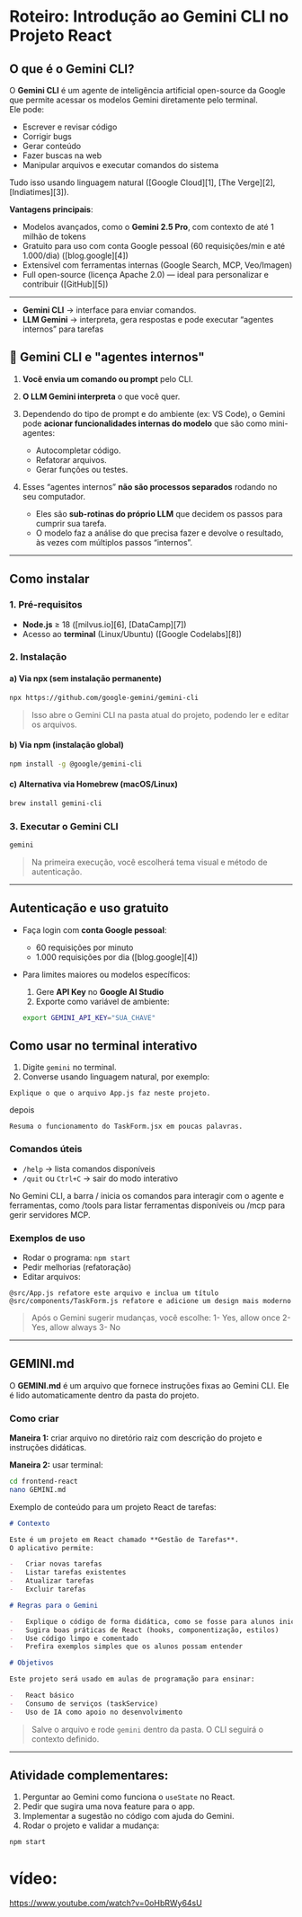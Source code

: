# Roteiro: Introdução ao Gemini CLI no Projeto React

## O que é o Gemini CLI?

O **Gemini CLI** é um agente de inteligência artificial open-source da Google que permite acessar os modelos Gemini diretamente pelo terminal.  
Ele pode:

-   Escrever e revisar código
-   Corrigir bugs
-   Gerar conteúdo
-   Fazer buscas na web
-   Manipular arquivos e executar comandos do sistema

Tudo isso usando linguagem natural ([Google Cloud][1], [The Verge][2], [Indiatimes][3]).

**Vantagens principais**:

-   Modelos avançados, como o **Gemini 2.5 Pro**, com contexto de até 1 milhão de tokens
-   Gratuito para uso com conta Google pessoal (60 requisições/min e até 1.000/dia) ([blog.google][4])
-   Extensível com ferramentas internas (Google Search, MCP, Veo/Imagen)
-   Full open-source (licença Apache 2.0) — ideal para personalizar e contribuir ([GitHub][5])

---

-   **Gemini CLI** → interface para enviar comandos.
-   **LLM Gemini** → interpreta, gera respostas e pode executar “agentes internos” para tarefas

## 🌱 Gemini CLI e "agentes internos"

1. **Você envia um comando ou prompt** pelo CLI.
2. **O LLM Gemini interpreta** o que você quer.
3. Dependendo do tipo de prompt e do ambiente (ex: VS Code), o Gemini pode **acionar funcionalidades internas do modelo** que são como mini-agentes:

    - Autocompletar código.
    - Refatorar arquivos.
    - Gerar funções ou testes.

4. Esses “agentes internos” **não são processos separados** rodando no seu computador.

    - Eles são **sub-rotinas do próprio LLM** que decidem os passos para cumprir sua tarefa.
    - O modelo faz a análise do que precisa fazer e devolve o resultado, às vezes com múltiplos passos “internos”.

---

## Como instalar

### 1. Pré-requisitos

-   **Node.js** ≥ 18 ([milvus.io][6], [DataCamp][7])
-   Acesso ao **terminal** (Linux/Ubuntu) ([Google Codelabs][8])

### 2. Instalação

#### a) Via npx (sem instalação permanente)

```bash
npx https://github.com/google-gemini/gemini-cli
```

> Isso abre o Gemini CLI na pasta atual do projeto, podendo ler e editar os arquivos.

#### b) Via npm (instalação global)

```bash
npm install -g @google/gemini-cli
```

#### c) Alternativa via Homebrew (macOS/Linux)

```bash
brew install gemini-cli
```

### 3. Executar o Gemini CLI

```bash
gemini
```

> Na primeira execução, você escolherá tema visual e método de autenticação.

---

## Autenticação e uso gratuito

-   Faça login com **conta Google pessoal**:

    -   60 requisições por minuto
    -   1.000 requisições por dia ([blog.google][4])

-   Para limites maiores ou modelos específicos:

    1. Gere **API Key** no **Google AI Studio**
    2. Exporte como variável de ambiente:

    ```bash
    export GEMINI_API_KEY="SUA_CHAVE"
    ```

## Como usar no terminal interativo

1. Digite `gemini` no terminal.
2. Converse usando linguagem natural, por exemplo:

```text
Explique o que o arquivo App.js faz neste projeto.
```

depois

```text
Resuma o funcionamento do TaskForm.jsx em poucas palavras.
```

### Comandos úteis

-   `/help` → lista comandos disponíveis
-   `/quit` ou `Ctrl+C` → sair do modo interativo

No Gemini CLI, a barra / inicia os comandos para interagir com o agente e ferramentas, como /tools para listar ferramentas disponíveis ou /mcp para gerir servidores MCP.

### Exemplos de uso

-   Rodar o programa: `npm start`
-   Pedir melhorias (refatoração)
-   Editar arquivos:

```text
@src/App.js refatore este arquivo e inclua um título
@src/components/TaskForm.js refatore e adicione um design mais moderno
```

> Após o Gemini sugerir mudanças, você escolhe:
> 1- Yes, allow once
> 2- Yes, allow always
> 3- No

---

## GEMINI.md

O **GEMINI.md** é um arquivo que fornece instruções fixas ao Gemini CLI. Ele é lido automaticamente dentro da pasta do projeto.

### Como criar

**Maneira 1:** criar arquivo no diretório raiz com descrição do projeto e instruções didáticas.

**Maneira 2:** usar terminal:

```bash
cd frontend-react
nano GEMINI.md
```

Exemplo de conteúdo para um projeto React de tarefas:

```markdown
# Contexto

Este é um projeto em React chamado **Gestão de Tarefas**.
O aplicativo permite:

-   Criar novas tarefas
-   Listar tarefas existentes
-   Atualizar tarefas
-   Excluir tarefas

# Regras para o Gemini

-   Explique o código de forma didática, como se fosse para alunos iniciantes
-   Sugira boas práticas de React (hooks, componentização, estilos)
-   Use código limpo e comentado
-   Prefira exemplos simples que os alunos possam entender

# Objetivos

Este projeto será usado em aulas de programação para ensinar:

-   React básico
-   Consumo de serviços (taskService)
-   Uso de IA como apoio no desenvolvimento
```

> Salve o arquivo e rode `gemini` dentro da pasta. O CLI seguirá o contexto definido.

---

## Atividade complementares:

1. Perguntar ao Gemini como funciona o `useState` no React.
2. Pedir que sugira uma nova feature para o app.
3. Implementar a sugestão no código com ajuda do Gemini.
4. Rodar o projeto e validar a mudança:

```bash
npm start
```

# vídeo:

https://www.youtube.com/watch?v=0oHbRWy64sU
